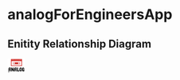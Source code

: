 # analogForEngineersApp

## Enitity Relationship Diagram
<img style = "max-height: 30px;" src="./analogCapstone/wwwroot/images/logoForAnalog.png" />
